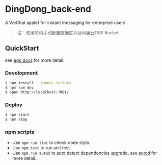# DingDong_back-end

A WeChat applet for instant messaging for enterprise users

> 注：使用前请手动配置数据库以及阿里云OSS Bucket

## QuickStart

<!-- add docs here for user -->

see [egg docs][egg] for more detail.

### Development

```bash
$ npm install --ignore-scripts
$ npm run dev
$ open http://localhost:7001/
```

### Deploy

```bash
$ npm start
$ npm stop
```

### npm scripts

- Use `npm run lint` to check code style.
- Use `npm test` to run unit test.
- Use `npm run autod` to auto detect dependencies upgrade, see [autod](https://www.npmjs.com/package/autod) for more detail.


[egg]: https://eggjs.org
